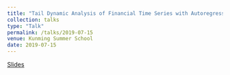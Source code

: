 ```yaml
---
title: "Tail Dynamic Analysis of Financial Time Series with Autoregressive Conditional Fr\'echet Model"
collection: talks
type: "Talk"
permalink: /talks/2019-07-15
venue: Kunming Summer School
date: 2019-07-15
---
```


[Slides](https://jerrybubble.github.io/_talks/Kunming_Summer.pdf)

